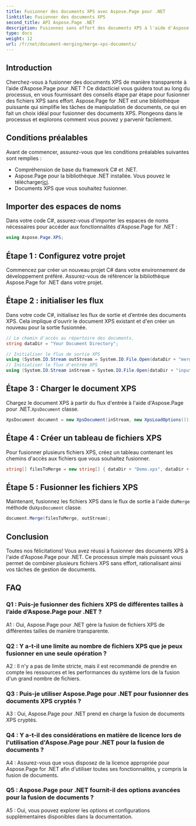 ```yaml
---
title: Fusionner des documents XPS avec Aspose.Page pour .NET
linktitle: Fusionner des documents XPS
second_title: API Aspose.Page .NET
description: Fusionnez sans effort des documents XPS à l'aide d'Aspose.Page pour .NET. Suivez notre guide étape par étape pour une gestion transparente des documents.
type: docs
weight: 12
url: /fr/net/document-merging/merge-xps-documents/
---
```

## Introduction

Cherchez-vous à fusionner des documents XPS de manière transparente à l’aide d’Aspose.Page pour .NET ? Ce didacticiel vous guidera tout au long du processus, en vous fournissant des conseils étape par étape pour fusionner des fichiers XPS sans effort. Aspose.Page for .NET est une bibliothèque puissante qui simplifie les tâches de manipulation de documents, ce qui en fait un choix idéal pour fusionner des documents XPS. Plongeons dans le processus et explorons comment vous pouvez y parvenir facilement.

## Conditions préalables

Avant de commencer, assurez-vous que les conditions préalables suivantes sont remplies :

- Compréhension de base du framework C# et .NET.
-  Aspose.Page pour la bibliothèque .NET installée. Vous pouvez le télécharger[ici](https://releases.aspose.com/page/net/).
- Documents XPS que vous souhaitez fusionner.

## Importer des espaces de noms

Dans votre code C#, assurez-vous d'importer les espaces de noms nécessaires pour accéder aux fonctionnalités d'Aspose.Page for .NET :

```csharp
using Aspose.Page.XPS;
```

## Étape 1 : Configurez votre projet

Commencez par créer un nouveau projet C# dans votre environnement de développement préféré. Assurez-vous de référencer la bibliothèque Aspose.Page for .NET dans votre projet.

## Étape 2 : initialiser les flux

Dans votre code C#, initialisez les flux de sortie et d’entrée des documents XPS. Cela implique d'ouvrir le document XPS existant et d'en créer un nouveau pour la sortie fusionnée.

```csharp
// Le chemin d'accès au répertoire des documents.
string dataDir = "Your Document Directory";

// Initialiser le flux de sortie XPS
using (System.IO.Stream outStream = System.IO.File.Open(dataDir + "mergedXPSfiles.xps", System.IO.FileMode.OpenOrCreate, System.IO.FileAccess.Write))
// Initialiser le flux d'entrée XPS
using (System.IO.Stream inStream = System.IO.File.Open(dataDir + "input.xps", System.IO.FileMode.Open))
```

## Étape 3 : Charger le document XPS

 Chargez le document XPS à partir du flux d'entrée à l'aide d'Aspose.Page pour .NET.`XpsDocument` classe.

```csharp
XpsDocument document = new XpsDocument(inStream, new XpsLoadOptions());
```

## Étape 4 : Créer un tableau de fichiers XPS

Pour fusionner plusieurs fichiers XPS, créez un tableau contenant les chemins d'accès aux fichiers que vous souhaitez fusionner.

```csharp
string[] filesToMerge = new string[] { dataDir + "Demo.xps", dataDir + "sample.xps" };
```

## Étape 5 : Fusionner les fichiers XPS

 Maintenant, fusionnez les fichiers XPS dans le flux de sortie à l'aide du`Merge` méthode du`XpsDocument` classe.

```csharp
document.Merge(filesToMerge, outStream);
```

## Conclusion

Toutes nos félicitations! Vous avez réussi à fusionner des documents XPS à l'aide d'Aspose.Page pour .NET. Ce processus simple mais puissant vous permet de combiner plusieurs fichiers XPS sans effort, rationalisant ainsi vos tâches de gestion de documents.

## FAQ

### Q1 : Puis-je fusionner des fichiers XPS de différentes tailles à l’aide d’Aspose.Page pour .NET ?

A1 : Oui, Aspose.Page pour .NET gère la fusion de fichiers XPS de différentes tailles de manière transparente.

### Q2 : Y a-t-il une limite au nombre de fichiers XPS que je peux fusionner en une seule opération ?

A2 : Il n'y a pas de limite stricte, mais il est recommandé de prendre en compte les ressources et les performances du système lors de la fusion d'un grand nombre de fichiers.

### Q3 : Puis-je utiliser Aspose.Page pour .NET pour fusionner des documents XPS cryptés ?

A3 : Oui, Aspose.Page pour .NET prend en charge la fusion de documents XPS cryptés.

### Q4 : Y a-t-il des considérations en matière de licence lors de l'utilisation d'Aspose.Page pour .NET pour la fusion de documents ?

A4 : Assurez-vous que vous disposez de la licence appropriée pour Aspose.Page for .NET afin d'utiliser toutes ses fonctionnalités, y compris la fusion de documents.

### Q5 : Aspose.Page pour .NET fournit-il des options avancées pour la fusion de documents ?

A5 : Oui, vous pouvez explorer les options et configurations supplémentaires disponibles dans la documentation.